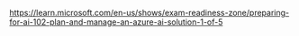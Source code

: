 https://learn.microsoft.com/en-us/shows/exam-readiness-zone/preparing-for-ai-102-plan-and-manage-an-azure-ai-solution-1-of-5